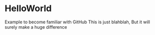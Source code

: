# HelloWorld
Example to become familiar with GitHub
This is just blahblah,
But it will surely make a huge difference
